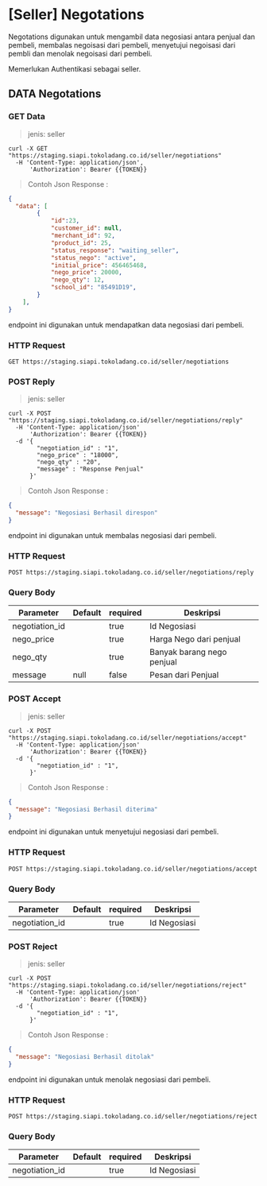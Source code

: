 # [Seller] Negotations

Negotations digunakan untuk mengambil data negosiasi antara penjual dan pembeli, membalas negoisasi dari pembeli, menyetujui negoisasi dari pembli dan menolak negoisasi dari pembeli.

<aside class="notice">
Memerlukan Authentikasi sebagai seller.
</aside>

## DATA Negotations

### GET Data

> jenis: seller

```shell
curl -X GET "https://staging.siapi.tokoladang.co.id/seller/negotiations"
  -H 'Content-Type: application/json',
      'Authorization': Bearer {{TOKEN}}
```

> Contoh Json Response :

```json
{
  "data": [
        {
            "id":23,
            "customer_id": null,
            "merchant_id": 92,
            "product_id": 25,
            "status_response": "waiting_seller",
            "status_nego": "active",
            "initial_price": 456465468,
            "nego_price": 20000,
            "nego_qty": 12,
            "school_id": "85491D19",
        }
    ],
}
```

endpoint ini digunakan untuk mendapatkan data negosiasi dari pembeli.

### HTTP Request

`GET https://staging.siapi.tokoladang.co.id/seller/negotiations`

### POST Reply

> jenis: seller

```shell
curl -X POST "https://staging.siapi.tokoladang.co.id/seller/negotiations/reply"
  -H 'Content-Type: application/json'
      'Authorization': Bearer {{TOKEN}}
  -d '{
        "negotiation_id" : "1",
        "nego_price" : "18000",
        "nego_qty" : "20",
        "message" : "Response Penjual"
      }'
```

> Contoh Json Response :

```json
{
  "message": "Negosiasi Berhasil direspon"
}
```

endpoint ini digunakan untuk membalas negosiasi dari pembeli.

### HTTP Request

`POST https://staging.siapi.tokoladang.co.id/seller/negotiations/reply`

### Query Body

Parameter | Default | required | Deskripsi
--------- | ------- | -------- | -----------
negotiation_id |  | true | Id Negosiasi
nego_price |  | true | Harga Nego dari penjual
nego_qty |  | true | Banyak barang nego penjual
message | null | false | Pesan dari Penjual

### POST Accept

> jenis: seller

```shell
curl -X POST "https://staging.siapi.tokoladang.co.id/seller/negotiations/accept"
  -H 'Content-Type: application/json'
      'Authorization': Bearer {{TOKEN}}
  -d '{
        "negotiation_id" : "1",
      }'
```

> Contoh Json Response :

```json
{
  "message": "Negosiasi Berhasil diterima"
}
```
endpoint ini digunakan untuk menyetujui negosiasi dari pembeli.

### HTTP Request

`POST https://staging.siapi.tokoladang.co.id/seller/negotiations/accept`

### Query Body

Parameter | Default | required | Deskripsi
--------- | ------- | -------- | -----------
negotiation_id |  | true | Id Negosiasi

### POST Reject

> jenis: seller

```shell
curl -X POST "https://staging.siapi.tokoladang.co.id/seller/negotiations/reject"
  -H 'Content-Type: application/json'
      'Authorization': Bearer {{TOKEN}}
  -d '{
        "negotiation_id" : "1",
      }'
```

> Contoh Json Response :

```json
{
  "message": "Negosiasi Berhasil ditolak"
}
```

endpoint ini digunakan untuk menolak negosiasi dari pembeli.

### HTTP Request

`POST https://staging.siapi.tokoladang.co.id/seller/negotiations/reject`

### Query Body

Parameter | Default | required | Deskripsi
--------- | ------- | -------- | -----------
negotiation_id |  | true | Id Negosiasi

